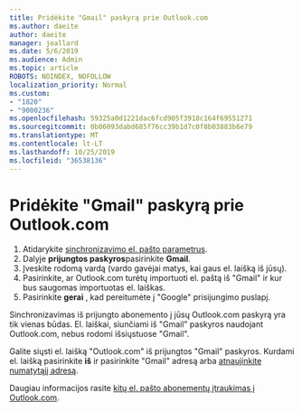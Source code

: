 ```yaml
---
title: Pridėkite "Gmail" paskyrą prie Outlook.com
ms.author: daeite
author: daeite
manager: joallard
ms.date: 5/6/2019
ms.audience: Admin
ms.topic: article
ROBOTS: NOINDEX, NOFOLLOW
localization_priority: Normal
ms.custom:
- "1820"
- "9000236"
ms.openlocfilehash: 59325a0d1221dac6fcd905f3918c164f69551271
ms.sourcegitcommit: 0b06093dabd685f76cc39b1d7c0f8b03883b6e79
ms.translationtype: MT
ms.contentlocale: lt-LT
ms.lasthandoff: 10/25/2019
ms.locfileid: "36538136"
---
```

# <a name="add-your-gmail-account-to-outlookcom"></a>Pridėkite "Gmail" paskyrą prie Outlook.com

1. Atidarykite [sinchronizavimo el. pašto parametrus](https://go.microsoft.com/fwlink/?linkid=875264).
2. Dalyje **prijungtos paskyros**pasirinkite **Gmail**.
3. Įveskite rodomą vardą (vardo gavėjai matys, kai gaus el. laišką iš jūsų).
4. Pasirinkite, ar Outlook.com turėtų importuoti el. paštą iš "Gmail" ir kur bus saugomas importuotas el. laiškas.
5. Pasirinkite **gerai** , kad pereitumėte į "Google" prisijungimo puslapį.

Sinchronizavimas iš prijungto abonemento į jūsų Outlook.com paskyrą yra tik vienas būdas. El. laiškai, siunčiami iš "Gmail" paskyros naudojant Outlook.com, nebus rodomi išsiųstuose "Gmail".

Galite siųsti el. laišką "Outlook.com" iš prijungtos "Gmail" paskyros. Kurdami el. laišką pasirinkite **iš** ir pasirinkite "Gmail" adresą arba [atnaujinkite numatytąjį adresą](https://go.microsoft.com/fwlink/?linkid=875264).

Daugiau informacijos rasite [kitų el. pašto abonementų įtraukimas į Outlook.com](https://support.office.com/article/c5224df4-5885-4e79-91ba-523aa743f0ba?wt.mc_id=Office_Outlook_com_Alchemy).